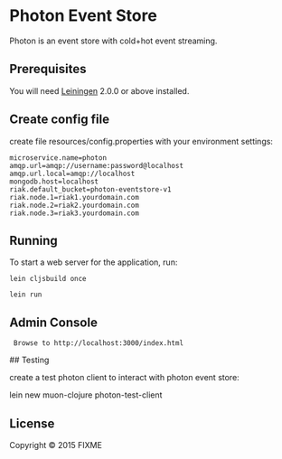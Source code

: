 # Photon Event Store

Photon is an event store with cold+hot event streaming.

## Prerequisites

You will need [Leiningen][] 2.0.0 or above installed.

[leiningen]: https://github.com/technomancy/leiningen

## Create config file

create file resources/config.properties with your environment settings:

```
microservice.name=photon
amqp.url=amqp://username:password@localhost
amqp.url.local=amqp://localhost
mongodb.host=localhost
riak.default_bucket=photon-eventstore-v1
riak.node.1=riak1.yourdomain.com
riak.node.2=riak2.yourdomain.com
riak.node.3=riak3.yourdomain.com
```

## Running

To start a web server for the application, run:

    lein cljsbuild once

    lein run



## Admin Console

     Browse to http://localhost:3000/index.html



## Testing

create a test photon client to interact with photon event store:

lein new muon-clojure photon-test-client



## License

Copyright © 2015 FIXME
